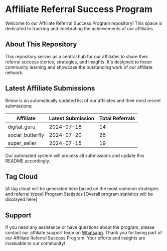 # Affiliate Referral Success Program

Welcome to our Affiliate Referral Success Program repository! This space is dedicated to tracking and celebrating the achievements of our affiliates.

## About This Repository

This repository serves as a central hub for our affiliates to share their referral success stories, strategies, and insights. It's designed to foster community learning and showcase the outstanding work of our affiliate network.

## Latest Affiliate Submissions

Below is an automatically updated list of our affiliates and their most recent submissions:

<!-- AFFILIATE LIST START -->

| Affiliate | Latest Submission | Total Referrals |
|-----------|--------------------|-----------------|
| digital_guru | 2024-07-18 | 14 |
| social_butterfly | 2024-07-20 | 26 |
| super_seller | 2024-07-15 | 19 |

<!-- AFFILIATE LIST END -->

Our automated system will process all submissions and update this README accordingly.

## Tag Cloud
[A tag cloud will be generated here based on the most common strategies and referral types]
Program Statistics
[Overall program statistics will be displayed here]

## Support
If you need any assistance or have questions about the program, please contact our affiliate support team on [Whatsapp](https://wa.me/message/3IE3FXO3INXHM1).
Thank you for being part of our Affiliate Referral Success Program. Your efforts and insights are invaluable to our community!
